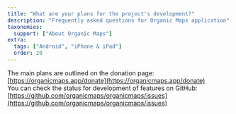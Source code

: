 ```yaml
---
title: "What are your plans for the project's development?"
description: "Frequently asked questions for Organic Maps application"
taxonomies:
  support: ["About Organic Maps"]
extra:
  tags: ["Android", "iPhone & iPad"]
  order: 20
---
```


The main plans are outlined on the donation page:  
[https://organicmaps.app/donate](https://organicmaps.app/donate)  
You can check the status for development of features on GitHub:  
[https://github.com/organicmaps/organicmaps/issues](https://github.com/organicmaps/organicmaps/issues)
